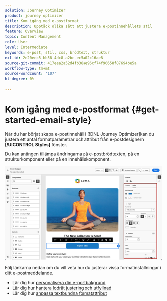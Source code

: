 ```yaml
---
solution: Journey Optimizer
product: journey optimizer
title: Kom igång med e-postformat
description: Upptäck olika sätt att justera e-postinnehållets stil
feature: Overview
topic: Content Management
role: User
level: Intermediate
keywords: e-post, stil, css, brödtext, struktur
exl-id: 2e20ecc5-bb58-4dc8-a2bc-ec5a02c16ae8
source-git-commit: 417eea2a52d4fb38ae96cf74f90658f87694be5a
workflow-type: tm+mt
source-wordcount: '107'
ht-degree: 0%

---
```


# Kom igång med e-postformat {#get-started-email-style}

När du har börjat skapa e-postinnehåll i [!DNL Journey Optimizer]kan du justera ett antal formatparametrar och attribut från e-postdesignern **[!UICONTROL Styles]** fönster.

Du kan antingen tillämpa ändringarna på e-postbrödtexten, på en strukturkomponent eller på en innehållskomponent.

![](assets/email_designer_content_components_styles.png)

Följ länkarna nedan om du vill veta hur du justerar vissa formatinställningar i ditt e-postmeddelande.

* Lär dig hur [personalisera din e-postbakgrund](backgrounds.md)
* Lär dig hur [hantera lodrät justering och utfyllnad](alignment-and-padding.md)
* Lär dig hur [anpassa textbundna formatattribut](inline-styling.md)
